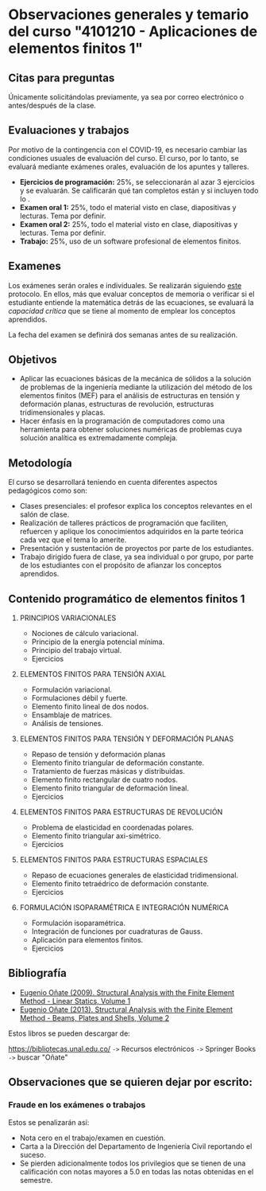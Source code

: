 # Observaciones generales y temario del curso "4101210 - Aplicaciones de elementos finitos 1"

## Citas para preguntas
Únicamente solicitándolas previamente, ya sea por correo electrónico o antes/después de la clase.


## Evaluaciones y trabajos
<!---
- 17% - Exámen 1: septiembre 27, 2019
- 17% - Exámen 2: noviembre 6, 2019
- 17% - Exámen 3: enero 24, 2020
- 17% - Exámen 4: enero 31, 2020
- 32% - Trabajos 1 y 2: talleres de programación en MATLAB/Python, uso de un software profesional de elementos finitos.
- 10% - Taller final opcional.
```
NOTA FINAL = 0.17*Examen1 + 0.17*Examen2 + 0.17*Examen3 + 0.17*Examen4 + 0.16*Trabajo1 + 0.16*Trabajo2 + 0.10*TallerFinal
```
--->
Por motivo de la contingencia con el COVID-19, es necesario cambiar las condiciones usuales de evaluación del curso. El curso, por lo tanto, se evaluará mediante exámenes orales, evaluación de los apuntes y talleres.

* **Ejercicios de programación:** 25%, se seleccionarán al azar 3 ejercicios y se evaluarán. Se calificarán qué tan completos están y si incluyen todo lo .
* **Examen oral 1:** 25%, todo el material visto en clase, diapositivas y lecturas. Tema por definir.
* **Examen oral 2:** 25%, todo el material visto en clase, diapositivas y lecturas. Tema por definir.
* **Trabajo:** 25%, uso de un software profesional de elementos finitos.

<!--- 
En los exámenes siempre se preguntará: teoría, demostraciones, ejercicios numéricos y ejercicios de programación. <span style="color: #ff0000;">Se permite para los exámenes traer una hoja tamaño carta en la cual ustedes pueden escribir (POR UN SOLO LADO) todas las fórmulas y comandos de MATLAB que deseen. En la hoja no se pueden ni escribir programas, ni textos explicativos, ni se pueden escribir demostraciones. Dicha hoja debe ser de elaboración personal (no se pueden traer las hojas hechas por compañeros de este o semestres pasados) y debe hacerse a mano (se prohíbe explícitamente traer fotocopias/impresiones/reducciones).</span>
--->

## Examenes
Los exámenes serán orales e individuales. Se realizarán siguiendo [este](https://github.com/diegoandresalvarez/solidos/blob/master/docs/protocolo_examenes_orales.md) protocolo. En ellos, más que evaluar conceptos de memoria o verificar si el estudiante entiende la matemática detrás de las ecuaciones, se evaluará la *capacidad crítica* que se tiene al momento de emplear los conceptos aprendidos.

La fecha del examen se definirá dos semanas antes de su realización.

<!--- 
## Criterios de calificación de los apuntes

Se pueden presentar los apuntes en un cuaderno y/o rayando directamente sobre impresiones del libro y diapositivas:

 * Los apuntes en un cuaderno se calificarán así:
   * 5.0 Apuntes completos y de buena claridad. Incluyen no solo lo enseñado en clase y en las diapositivas, sino también el contenido que el profesor asignó como lectura en los textos guía.
   * 4.0 Apuntes de buena calidad pero parcialmente completos; hay detalles que hacen falta
   * 2.5 Apuntes mediocres e incompletos: es difícil estudiar de ellos
   * 1.0 Apuntes supermalos
   * 0.0 No hizo apuntes

 * Los apuntes sobre las impresiones del libro/diapositivas en papel se calificarán así: 
   * 5.0 Hace muchas notas en el extremo de la página que complementan o ayudan a entender el texto del libro y/o de las diapositivas. Deduce fórmulas en la margen del texto. Marca los errores que encontró en el libro. Contienen las explicaciones extra que se hacen en los videos pero que no se explican en el libro.
   * 4.0 Anotaciones adicionales de buena calidad pero parcialmente completos; hay detalles que hacen falta.
   * 1.0 Se limitó a subrayar o a marcar con resaltador. Eventualmente hay notas a mano, pero son pocas. No se evidencia que estudió con juicio las hojas.
   * 0.0 No hizo apuntes o simplemente presentó un PDF resaltado.

La razón del porqué se deben hacer las notas en papel y no electrócamente es que hay estudios que demuestran que estudiar sobre papel es más efectivo que aprender sobre una pantalla. Ver por ejemplo los artículos [1](https://www.eldiario.es/consumoclaro/consumo_digital/mejor-leer-libros-impresos-electronicos_1_3220278.html) y [2](https://www.xataka.com/otros/los-estudiantes-aprenden-mucho-mas-efectivamente-de-los-libros-impresos-que-de-pantallas-aunque-ellos-creen-lo-contrario).

* Por cada día de retrazo en la entrega de los apuntes se tendrá una décima menos.
* Si los apuntes se entregan un día antes de la fecha prevista, se tendrán dos décimas adicionales.
* Si los apuntes se entregan dos días o más días antes de la fecha prevista, se tendrán cuatro décimas adicionales.
* Durante el semestre se tendrán 30 clases aproximadamente. Al final del semestre, el conjunto de todos los apuntes se dividirá en tres grupos y de cada uno de esos grupos se seleccionará al azar uno de los apuntes. Solamente se calificarán los 3 apuntes seleccionados.
--->

## Objetivos
- Aplicar las ecuaciones básicas de la mecánica de sólidos a la solución de problemas de la ingeniería mediante la utilización del método de los elementos finitos (MEF) para el análisis de estructuras en tensión y deformación planas, estructuras de revolución, estructuras tridimensionales y placas.
- Hacer énfasis en la programación de computadores como una herramienta para obtener soluciones numéricas de problemas cuya solución analítica es extremadamente compleja.

## Metodología
El curso se desarrollará teniendo en cuenta diferentes aspectos pedagógicos como son:
- Clases presenciales: el profesor explica los conceptos relevantes en el salón de clase.
- Realización de talleres prácticos de programación que faciliten, refuercen y aplique los conocimientos adquiridos en la parte teórica cada vez que el tema lo amerite.
- Presentación y sustentación de proyectos por parte de los estudiantes.
- Trabajo dirigido fuera de clase, ya sea individual o por grupo, por parte de los estudiantes con el propósito de afianzar los conceptos aprendidos.

## Contenido programático de elementos finitos 1
1. PRINCIPIOS VARIACIONALES
   - Nociones de cálculo variacional.
   - Principio de la energía potencial mínima.
   - Principio del trabajo virtual.
   - Ejercicios

2. ELEMENTOS FINITOS PARA TENSIÓN AXIAL
   - Formulación variacional.
   - Formulaciones débil y fuerte.
   - Elemento finito lineal de dos nodos.
   - Ensamblaje de matrices.
   - Análisis de tensiones.

3. ELEMENTOS FINITOS PARA TENSIÓN Y DEFORMACIÓN PLANAS
   - Repaso de tensión y deformación planas
   - Elemento finito triangular de deformación constante.
   - Tratamiento de fuerzas másicas y distribuidas.
   - Elemento finito rectangular de cuatro nodos.
   - Elemento finito triangular de deformación lineal.
   - Ejercicios

4. ELEMENTOS FINITOS PARA ESTRUCTURAS DE REVOLUCIÓN
   - Problema de elasticidad en coordenadas polares.
   - Elemento finito triangular axi-simétrico.
   - Ejercicios

5. ELEMENTOS FINITOS PARA ESTRUCTURAS ESPACIALES
   - Repaso de ecuaciones generales de elasticidad tridimensional.
   - Elemento finito tetraédrico de  deformación constante.
   - Ejercicios

6. FORMULACIÓN ISOPARAMÉTRICA E INTEGRACIÓN NUMÉRICA
   - Formulación isoparamétrica.
   - Integración de funciones por cuadraturas de Gauss.
   - Aplicación para elementos finitos.
   - Ejercicios

## Bibliografía
<!---
Eugenio Oñate. Cálculo de estructuras por el método de elementos finitos: análisis estático lineal. Barcelona:Centro Internacional de Métodos Numéricos en Ingeniería, CIMNE 1995. 2 edición. (en la biblioteca hay 15 ejemplares: `624.171/O59c2`).

La versión en inglés (más moderna) se puede descargar así:
--->

- [Eugenio Oñate (2009). Structural Analysis with the Finite Element Method - Linear Statics, Volume 1](https://link.springer.com/book/10.1007/978-1-4020-8733-2)
- [Eugenio Oñate (2013). Structural Analysis with the Finite Element Method - Beams, Plates and Shells, Volume 2](https://link.springer.com/book/10.1007%2F978-1-4020-8743-1)

Estos libros se pueden descargar de: 

https://bibliotecas.unal.edu.co/ `->` Recursos electrónicos `->` Springer Books `->` buscar "Oñate"

## Observaciones que se quieren dejar por escrito:
<!--- 
### Asistencia al curso
La puerta se cerrará 10 minutos después de haber iniciado la clase (de acuerdo con el reloj del computador del salón).

### Falta a los exámenes
Siempre que usted falte a un examen, debe haber algún documento que lo exonere de dicha inasistencia. Cuando usted por algún motivo de fuerza mayor no pueda asistir al examen, usted debe avisarle al profesor con anterioridad ya sea personalmente o por correo. En esos casos en lo posible, debe demostrarlo. Por ejemplo: si le tocó viajar a su pueblo esa semana porque algo sucedió un evento familiar de trascendencia, entonces una forma de certificar que usted viajó son los tiquetes de ida y vuelta a su pueblo. Sin una excusa o una notificación previa no se repetirán los exámenes y usted tendrá como nota un cero.
--->

### Fraude en los exámenes o trabajos
Estos se penalizarán así:

- Nota cero en el trabajo/examen en cuestión.
- Carta a la Dirección del Departamento de Ingeniería Civil reportando el suceso.
- Se pierden adicionalmente todos los privilegios que se tienen de una calificación con notas mayores a 5.0 en todas las notas obtenidas en el semestre.

<!---
### "Minuciosamente" en los exámenes
En todos los exámenes se debe relacionar con palabras las fórmulas y motivar físicamente el por qué de un procedimiento o fórmula (es decir, se debe escribir la explicación suponiendo que usted está escribiendo un libro). Si no se hace esto, se le rebajará en ese punto en particular el 50% de la nota.
--->